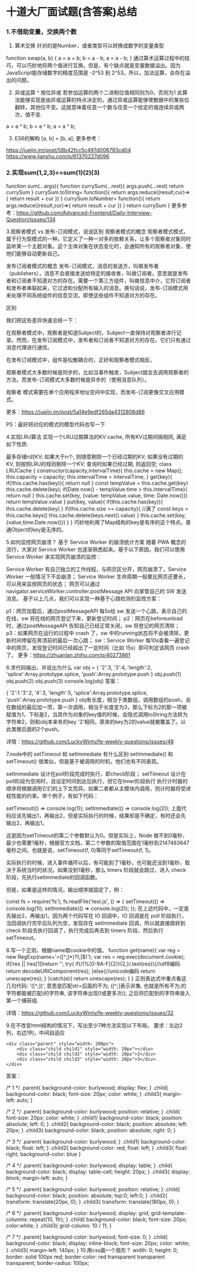 # 十道大厂面试题(含答案)总结


### 1.不借助变量，交换两个数

1. 算术交换
针对的是Number，或者类型可以转换成数字的变量类型

function swap(a, b) {
   a = a + b;
   b = a - b;
   a = a - b;
}
通过算术运算过程中的技巧，可以巧妙地将两个值进行互换。但是，有个缺点就是变量数据溢出。因为JavaScript能存储数字的精度范围是 -2^53 到 2^53。所以，加法运算，会存在溢出的问题。

2. 异或运算
^ 按位异或 若参加运算的两个二进制位值相同则为0，否则为1 此算法能够实现是由异或运算的特点决定的，通过异或运算能够使数据中的某些位翻转，其他位不变。这就意味着任意一个数与任意一个给定的值连续异或两次，值不变.

a = a ^ b;
b = a ^ b; 
a = a ^ b;

3. ES6的解构
[a, b] = [b, a];
更多参考：

https://juejin.im/post/58b42fcc5c497d006793cd04
https://www.jianshu.com/p/61370227d096


### 2.实现sum(1,2,3)==sum(1)(2)(3)
function sum(...args){
  function currySum(...rest){
    args.push(...rest)
    return currySum
  }
  currySum.toString= function(){ 
    return args.reduce((result,cur)=>{
      return result + cur
    })
  }
  currySum.toNumber= function(){ 
    return args.reduce((result,cur)=>{
      return result + cur
    })
  }
  return currySum
}
更多参考：https://github.com/Advanced-Frontend/Daily-Interview-Question/issues/134

3.观察者模式 vs 发布-订阅模式，说说区别
观察者模式的概念
观察者模式模式，属于行为型模式的一种，它定义了一种一对多的依赖关系，让多个观察者对象同时监听某一个主题对象。这个主体对象在状态变化时，会通知所有的观察者对象，使他们能够自动更新自己。

发布订阅者模式的概念
发布-订阅模式，消息的发送方，叫做发布者（publishers），消息不会直接发送给特定的接收者，叫做订阅者。意思就是发布者和订阅者不知道对方的存在。需要一个第三方组件，叫做信息中介，它将订阅者和发布者串联起来，它过滤和分配所有输入的消息。换句话说，发布-订阅模式用来处理不同系统组件的信息交流，即使这些组件不知道对方的存在。

区别

我们把这些差异快速总结一下：

在观察者模式中，观察者是知道Subject的，Subject一直保持对观察者进行记录。然而，在发布订阅模式中，发布者和订阅者不知道对方的存在。它们只有通过消息代理进行通信。

在发布订阅模式中，组件是松散耦合的，正好和观察者模式相反。

观察者模式大多数时候是同步的，比如当事件触发，Subject就会去调用观察者的方法。而发布-订阅模式大多数时候是异步的（使用消息队列）。

观察者 模式需要在单个应用程序地址空间中实现，而发布-订阅更像交叉应用模式。

更多：https://juejin.im/post/5a14e9edf265da4312808d86 

PS：最好把对应的模式的模型代码也写一下

4.实现LRU算法
实现一个LRU过期算法的KV cache, 所有KV过期间隔相同, 满足如下性质:

最多存储n对KV;
如果大于n个, 则随意剔除一个已经过期的KV;
如果没有过期的KV, 则按照LRU的规则剔除一个KV;
查询时如果已经过期, 则返回空;
class LRUCache {
    constructor(capacity,intervalTime){
        this.cache = new Map();
        this.capacity = capacity;
        this.intervalTime = intervalTime;
    }
    get(key){
        if(!this.cache.has(key)){
            return null
        }
        const tempValue = this.cache.get(key)
        this.cache.delete(key);
        if(Date.now() - tempValue.time > this.intervalTime){
            return null
        }
        this.cache.set(key, {value: tempValue.value, time: Date.now()})
        return tempValue.value
    }
    put(key, value){
        if(this.cache.has(key)){
            this.cache.delete(key)
        }
        if(this.cache.size >= capacity){ //满了
            const keys = this.cache.keys()
            this.cache.delete(keys.next().value)
        }
        this.cache.set(key, {value,time:Date.now()})
    }
}
巧妙地利用了Map结构的key是有序的这个特点。普通Object的key是无序的。

5.如何监控网页崩溃？
基于 Service Worker 的崩溃统计方案
随着 PWA 概念的流行，大家对 Service Worker 也逐渐熟悉起来。基于以下原因，我们可以使用 Service Worker 来实现网页崩溃的监控：

Service Worker 有自己独立的工作线程，与网页区分开，网页崩溃了，Service Worker 一般情况下不会崩溃；
Service Worker 生命周期一般要比网页还要长，可以用来监控网页的状态；
网页可以通过navigator.serviceWorker.controller.postMessage API 向掌管自己的 SW 发送消息。
基于以上几点，我们可以实现一种基于心跳检测的监控方案：

p1：网页加载后，通过postMessageAPI 每5s给 sw 发送一个心跳，表示自己的在线，sw 将在线的网页登记下来，更新登记时间；
p2：网页在beforeunload时，通过postMessageAPI 告知自己已经正常关闭，sw 将登记的网页清除；
p3：如果网页在运行的过程中 crash 了，sw 中的running状态将不会被清除，更新时间停留在奔溃前的最后一次心跳；
sw：Service Worker 每10s查看一遍登记中的网页，发现登记时间已经超出了一定时间（比如 15s）即可判定该网页 crash 了。
更多：https://zhuanlan.zhihu.com/p/40273861

6.求代码输出，并说出为什么
var obj = {
    '2':3,
    '3':4,
    'length':2,
    'splice':Array.prototype.splice,
    'push':Array.prototype.push
}
obj.push(1)
obj.push(2)
obj.push(3)
console.log(obj)
答案：

{
    '2':1
    '3':2,
    '4':3,
    'length':5,
    'splice':Array.prototype.splice,
    'push':Array.prototype.push
}
obj有长度，相当于类数组，调用数组的push，会在数组的最后加一项，第一次调用，相当于长度变为3，那么下标为2的那一项被赋值为1，下标是2，当其作为对象的key值的时候，会隐式调用toString方法转为字符串2，则和obj本来有的key '2'相同，原来的key为2的value就被覆盖了。以此类推后面的2个push。

详情：https://github.com/LuckyWinty/fe-weekly-questions/issues/48

7.node中的 setTimeout 和 setImmediate 有什么区别
setImmediate() 和 setTimeout() 很类似，但是基于被调用的时机，他们也有不同表现。

setImmediate 设计在poll阶段完成时执行，即check阶段；
setTimeout 设计在poll阶段为空闲时，且设定时间到达后执行，但它在timer阶段执行
执行计时器的顺序将根据调用它们的上下文而异。如果二者都从主模块内调用，则计时器将受进程性能的约束。举个例子，有如下代码：

setTimeout(() => console.log(1));
setImmediate(() => console.log(2));
上面代码应该先输出1，再输出2，但是实际执行的时候，结果却是不确定，有时还会先输出2，再输出1。

这是因为setTimeout的第二个参数默认为0。但是实际上，Node 做不到0毫秒，最少也需要1毫秒，根据官方文档，第二个参数的取值范围在1毫秒到2147483647毫秒之间。也就是说，setTimeout(f, 0)等同于setTimeout(f, 1)。

实际执行的时候，进入事件循环以后，有可能到了1毫秒，也可能还没到1毫秒，取决于系统当时的状况。如果没到1毫秒，那么 timers 阶段就会跳过，进入 check 阶段，先执行setImmediate的回调函数。

但是，如果是这样的情况，输出顺序就固定了，例：

const fs = require('fs');
fs.readFile('test.js', () => {
 setTimeout(() => console.log(1));
 setImmediate(() => console.log(2));
});
在上述代码中，一定是先输出2，再输出1。因为两个代码写在 IO 回调中，IO 回调是在 poll 阶段执行，当回调执行完毕后队列为空，发现存在 setImmediate 回调，所以就直接跳转到 check 阶段去执行回调了，执行完成后再去到 timers 阶段，然后执行setTimeout。

8.写一个正则，根据name取cookie中的值。
function get(name){
  var reg = new RegExp(name+'=([^;]*)?(;|$)');
  var res = reg.exec(document.cookie);
  if(!res || !res[1])return '';
    try{
      if(/(%[0-9A-F]{2}){2,}/.test(res)){//utf8编码
      return decodeURIComponent(res);
    }else{//unicode编码
      return unescape(res);
    }
  }catch(e){
    return unescape(res);
  }
}
正则表达式中重点看这几句代码: '([^;])', 意思是匹配str=后面的不为; ([^;]表示非集, 也就是所有不为;的字符都能被匹配)的字符串, 该字符串出现0或更多次(), 之后将匹配到的字符串放入第一个捕获组.

详情：https://github.com/LuckyWinty/fe-weekly-questions/issues/32

9.在不改变html结构的情况下，写出至少7种方法实现以下布局。
要求：左边2列，右边1列，中间自适应

    <div class="parent" style="width: 200px">
        <div class="child child1" style="width: 20px"></div>
        <div class="child child2" style="width: 20px">2</div>
        <div class="child child3" style="width: 20px">3</div>
    </div>
答案：

/* 1 */
    .parent{
        background-color: burlywood;
        display: flex;
    }
    .child{
        background-color: black;
        font-size: 20px;
        color: white;
    }
    .child3{
        margin-left: auto;
    }

/* 2 */
    .parent{
        background-color: burlywood;
        position: relative;
    }
    .child{
        font-size: 20px;
        color: white;
    }
    .child1{
        background-color: black;
        position: absolute;
        left: 0;
    }
    .child2{
        background-color: black;
        position: absolute;
        left: 20px;
    }
    .child3{
        background-color: black;
        position: absolute;
        right: 0;
    }

/* 3 */
    .parent{
        background-color: burlywood;
    }
    .child1{
        background-color: black;
        float: left;
    }
    .child2{
        background-color: red;
        float: left;
    }
    .child3{
        float: right;
        background-color: blue
    }

/* 4 */
    .parent{
        background-color: burlywood;
        display: table;
    }
    .child{
        background-color: black;
        display: table-cell;
        height: 20px;
    }
    .child3{
        display: block;
        margin-left: auto;
    }

/* 5 */
    .parent{
        background-color: burlywood;
        position: relative;
    }
    .child{
        background-color: black;
        position: absolute;
        top:0;
        left:0;
    }
    .child2{
        transform: translate(20px, 0);
    }
    .child3{
        transform: translate(180px, 0);
    }

/* 6 */
  .parent{
        background-color: burlywood;
        display: grid;
        grid-template-columns: repeat(10, 1fr);
    }
    .child{
        background-color: black;
        font-size: 20px;
        color:white;
    }
    .child3{
        grid-column: 10 / 11;
    }

/* 7 */
    .parent{
        background-color: burlywood;
        font-size: 0;
    }
    .child{
        background-color: black;
        display: inline-block;
        font-size: 20px;
        color: white;
    }
    .child3{
        margin-left: 140px;
    }
10.用css画一个扇形？
width: 0;
height: 0;
border: solid 100px red;
border-color: red transparent transparent transparent;
border-radius: 100px;